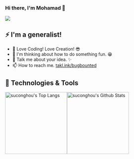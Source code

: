 ### Hi there, I'm Mohamad 👋


![](https://komarev.com/ghpvc/?username=bugbounted2022)

## ⚡ I'm a generalist!

- 🌈 Love Coding! Love Creation! 😎
- 🤔 I'm thinking about how to do something fun. 😁
- 💬 Talk me about your idea. ✨ 
- 📫 How to reach me. [takl.ink/bugbounted](https://takl.ink/bugbounted)

## 🔧 Technologies & Tools


<img height="200px" alt="suconghou's Top Langs" src="https://github-readme-stats.vercel.app/api/top-langs/?username=bugbounted2022&hide_border=true&hide=html" /><img height="200px" alt="suconghou's Github Stats" src="https://github-readme-stats.vercel.app/api?username=bugbounted2022&show_icons=true&hide_border=true&count_private=true" />
